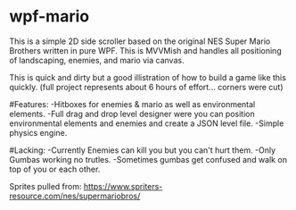 # wpf-mario
This is a simple 2D side scroller based on the original NES Super Mario Brothers written in pure WPF. This is MVVMish and handles all positioning of landscaping, enemies, and mario via canvas.

This is quick and dirty but a good illistration of how to build a game like this quickly. (full project represents about 6 hours of effort... corners were cut)

#Features:
-Hitboxes for enemies & mario as well as environmental elements.
-Full drag and drop level designer were you can position environmental elements and enemies and create a JSON level file.
-Simple physics engine. 


#Lacking:
-Currently Enemies can kill you but you can't hurt them. 
-Only Gumbas working no trutles. 
-Sometimes gumbas get confused and walk on top of you or each other. 







Sprites pulled from: https://www.spriters-resource.com/nes/supermariobros/
